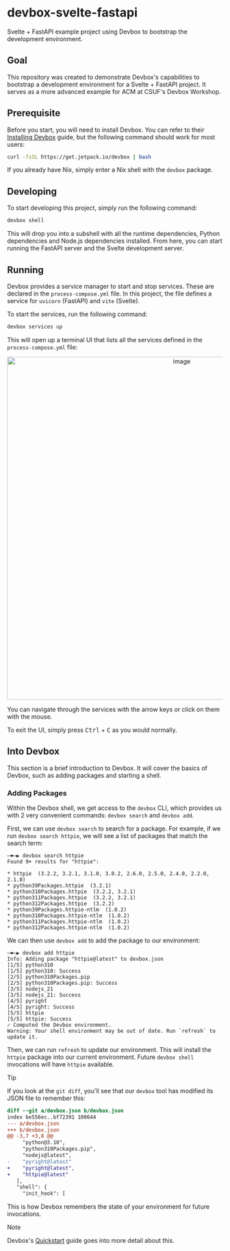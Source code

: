# devbox-svelte-fastapi

Svelte + FastAPI example project using Devbox to bootstrap the development
environment.

## Goal

This repository was created to demonstrate Devbox's capabilities to bootstrap a
development environment for a Svelte + FastAPI project. It serves as a more
advanced example for ACM at CSUF's Devbox Workshop.

## Prerequisite

Before you start, you will need to install Devbox. You can refer to their
[Installing Devbox](https://www.jetpack.io/devbox/docs/installing_devbox/) guide,
but the following command should work for most users:

```sh
curl -fsSL https://get.jetpack.io/devbox | bash
```

If you already have Nix, simply enter a Nix shell with the `devbox` package.

## Developing

To start developing this project, simply run the following command:

```sh
devbox shell
```

This will drop you into a subshell with all the runtime dependencies, Python
dependencies and Node.js dependencies installed. From here, you can start
running the FastAPI server and the Svelte development server.

## Running

Devbox provides a service manager to start and stop services. These are
declared in the `process-compose.yml` file. In this project, the file defines
a service for `uvicorn` (FastAPI) and `vite` (Svelte).

To start the services, run the following command:

```sh
devbox services up
```

This will open up a terminal UI that lists all the services defined in the
`process-compose.yml` file:

<div align="center">
  <img alt="image" width="800" src="https://github.com/acmCSUFDev/devbox-svelte-fastapi/assets/8463786/54600456-2a15-4968-af7c-20f6a4c4c89e" />
</div>

You can navigate through the services with the arrow
keys or click on them with the mouse.

To exit the UI, simply press <kbd>Ctrl</kbd> + <kbd>C</kbd> as you would normally.

## Into Devbox

This section is a brief introduction to Devbox. It will cover the basics of
Devbox, such as adding packages and starting a shell.

### Adding Packages

Within the Devbox shell, we get access to the `devbox` CLI, which provides us
with 2 very convenient commands: `devbox search` and `devbox add`.

First, we can use `devbox search` to search for a package. For example, if we
run `devbox search httpie`, we will see a list of packages that match the
search term:

```
―❤―▶ devbox search httpie
Found 9+ results for "httpie":

* httpie  (3.2.2, 3.2.1, 3.1.0, 3.0.2, 2.6.0, 2.5.0, 2.4.0, 2.2.0, 2.1.0)
* python39Packages.httpie  (3.2.1)
* python310Packages.httpie  (3.2.2, 3.2.1)
* python311Packages.httpie  (3.2.2, 3.2.1)
* python312Packages.httpie  (3.2.2)
* python39Packages.httpie-ntlm  (1.0.2)
* python310Packages.httpie-ntlm  (1.0.2)
* python311Packages.httpie-ntlm  (1.0.2)
* python312Packages.httpie-ntlm  (1.0.2)
```

We can then use `devbox add` to add the package to our environment:

```
―❤―▶ devbox add httpie
Info: Adding package "httpie@latest" to devbox.json
[1/5] python310
[1/5] python310: Success
[2/5] python310Packages.pip
[2/5] python310Packages.pip: Success
[3/5] nodejs_21
[3/5] nodejs_21: Success
[4/5] pyright
[4/5] pyright: Success
[5/5] httpie
[5/5] httpie: Success
✓ Computed the Devbox environment.
Warning: Your shell environment may be out of date. Run `refresh` to update it.
```

Then, we can run `refresh` to update our environment. This will install the
`httpie` package into our current environment. Future `devbox shell`
invocations will have `httpie` available.

> [!TIP]
> If you look at the `git diff`, you'll see that our `devbox` tool has modified
> its JSON file to remember this:
>
> ```diff
> diff --git a/devbox.json b/devbox.json
> index be556ec..bf72391 100644
> --- a/devbox.json
> +++ b/devbox.json
> @@ -3,7 +3,8 @@
>      "python@3.10",
>      "python310Packages.pip",
>      "nodejs@latest",
> -    "pyright@latest"
> +    "pyright@latest",
> +    "httpie@latest"
>    ],
>    "shell": {
>      "init_hook": [
> ```
>
> This is how Devbox remembers the state of your environment for future
> invocations.

> [!NOTE]
> Devbox's [Quickstart](https://www.jetpack.io/devbox/docs/quickstart/) guide
> goes into more detail about this.

